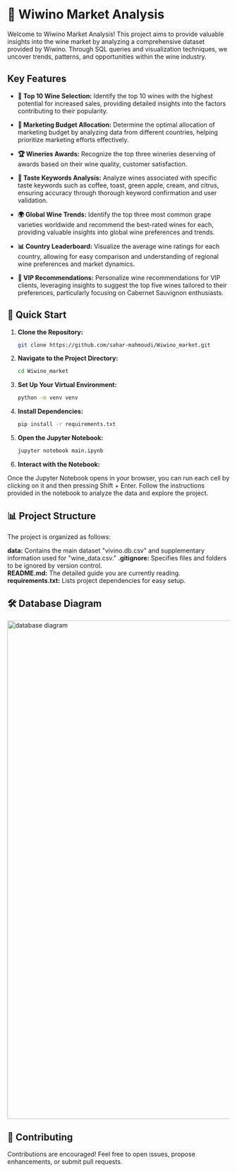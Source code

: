 # 🍷 Wiwino Market Analysis 

Welcome to Wiwino Market Analysis! This project aims to provide valuable insights into the wine market by analyzing a comprehensive dataset provided by Wiwino. Through SQL queries and visualization techniques, we uncover trends, patterns, and opportunities within the wine industry.

## Key Features

- **🍇 Top 10 Wine Selection:** Identify the top 10 wines with the highest potential for increased sales, providing detailed insights into the factors contributing to their popularity.

- **💼 Marketing Budget Allocation:** Determine the optimal allocation of marketing budget by analyzing data from different countries, helping prioritize marketing efforts effectively.

- **🏆 Wineries Awards:** Recognize the top three wineries deserving of awards based on their wine quality, customer satisfaction.

- **🍷 Taste Keywords Analysis:** Analyze wines associated with specific taste keywords such as coffee, toast, green apple, cream, and citrus, ensuring accuracy through thorough keyword confirmation and user validation.

- **🌍 Global Wine Trends:** Identify the top three most common grape varieties worldwide and recommend the best-rated wines for each, providing valuable insights into global wine preferences and trends.

- **📊 Country Leaderboard:** Visualize the average wine ratings for each country, allowing for easy comparison and understanding of regional wine preferences and market dynamics.

- **🎩 VIP Recommendations:** Personalize wine recommendations for VIP clients, leveraging insights to suggest the top five wines tailored to their preferences, particularly focusing on Cabernet Sauvignon enthusiasts.


## 🚀 Quick Start

1. **Clone the Repository:**

   ```bash
   git clone https://github.com/sahar-mahmoudi/Wiwino_market.git
2. **Navigate to the Project Directory:**

    ```bash
   cd Wiwino_market
2. **Set Up Your Virtual Environment:**

   ```bash
   python -m venv venv
3. **Install Dependencies:**

   ```bash
   pip install -r requirements.txt
4. **Open the Jupyter Notebook:**

   ```bash
   jupyter notebook main.ipynb
4. **Interact with the Notebook:**

Once the Jupyter Notebook opens in your browser, you can run each cell by clicking on it and then pressing Shift + Enter. Follow the instructions provided in the notebook to analyze the data and explore the project.

## 📊 Project Structure

The project is organized as follows:

**data:** Contains the main dataset "vivino.db.csv" and supplementary information used for "wine_data.csv."
**.gitignore:** Specifies files and folders to be ignored by version control.    
**README.md:** The detailed guide you are currently reading.     
**requirements.txt:** Lists project dependencies for easy setup.


## 🛠️ Database Diagram


<img width="1127" alt="database diagram" src="assets/vivino_diagram.png">

## 🤝 Contributing
Contributions are encouraged! Feel free to open issues, propose enhancements, or submit pull requests.


